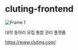 # cluting-frontend
![Frame 1](https://github.com/user-attachments/assets/411411a5-a23d-45b4-b7bc-40771fe5999b)


대학 동아리 모집 통합 관리 플랫폼

https://www.cluting.com/

